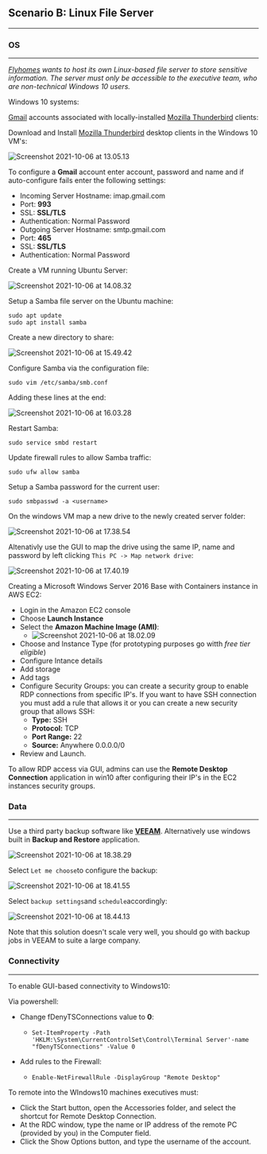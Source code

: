 ## Scenario B: Linux File Server

------

### OS

------

*[Flyhomes](https://www.flyhomes.com/) wants to host its own Linux-based file server to store sensitive information. The server must only be accessible to the executive team, who are non-technical Windows 10 users.*

Windows 10 systems:

[Gmail](https://mail.google.com/mail/u/0/) accounts associated with locally-installed [Mozilla Thunderbird](https://www.thunderbird.net/en-US/) clients:

Download and Install [Mozilla Thunderbird](https://www.thunderbird.net/en-US/) desktop clients in the Windows 10 VM's:

![Screenshot 2021-10-06 at 13.05.13](https://github.com/pedrocorreiacodes/Ops-201/blob/master/project-scenarios/scenario-b-linux-file-server/screenshots/Screenshot%202021-10-06%20at%2013.05.13.png)

To configure a **Gmail** account enter account, password and name and if auto-configure fails enter the following settings:

+ Incoming Server Hostname: imap.gmail.com
+ Port: **993**
+ SSL: **SSL/TLS**
+ Authentication: Normal Password
+ Outgoing Server Hostname: smtp.gmail.com
+ Port: **465**
+ SSL: **SSL/TLS**
+ Authentication: Normal Password

Create a VM running Ubuntu Server:

![Screenshot 2021-10-06 at 14.08.32](https://github.com/pedrocorreiacodes/Ops-201/blob/master/project-scenarios/scenario-b-linux-file-server/screenshots/Screenshot%202021-10-06%20at%2014.08.32.png)

Setup a Samba file server on the Ubuntu machine:

```
sudo apt update
sudo apt install samba
```

Create a new directory to share:

![Screenshot 2021-10-06 at 15.49.42](https://github.com/pedrocorreiacodes/Ops-201/blob/master/project-scenarios/scenario-b-linux-file-server/screenshots/Screenshot%202021-10-06%20at%2015.49.42.png)

Configure Samba via the configuration file:

`sudo vim /etc/samba/smb.conf`

Adding these lines at the end:

![Screenshot 2021-10-06 at 16.03.28](https://github.com/pedrocorreiacodes/Ops-201/blob/master/project-scenarios/scenario-b-linux-file-server/screenshots/Screenshot%202021-10-06%20at%2016.03.28.png)

Restart Samba:

`sudo service smbd restart`

Update firewall rules to allow Samba traffic:

`sudo ufw allow samba`

Setup a Samba password for the current user:

`sudo smbpasswd -a <username>`

On the windows VM map a new drive to the newly created server folder:

![Screenshot 2021-10-06 at 17.38.54](https://github.com/pedrocorreiacodes/Ops-201/blob/master/project-scenarios/scenario-b-linux-file-server/screenshots/Screenshot%202021-10-06%20at%2017.38.54.png)

Altenativly use the GUI to map the drive using the same IP, name and password by left clicking `This PC -> Map network drive`:

![Screenshot 2021-10-06 at 17.40.19](https://github.com/pedrocorreiacodes/Ops-201/blob/master/project-scenarios/scenario-b-linux-file-server/screenshots/Screenshot%202021-10-06%20at%2017.40.19.png)

Creating a Microsoft Windows Server 2016 Base with Containers instance in AWS EC2:

+ Login in the Amazon EC2 console
+ Choose **Launch Instance**
+ Select the **Amazon Machine Image (AMI)**:
  +  ![Screenshot 2021-10-06 at 18.02.09](https://github.com/pedrocorreiacodes/Ops-201/blob/master/project-scenarios/scenario-b-linux-file-server/screenshots/Screenshot%202021-10-06%20at%2018.02.09.png)
+ Choose and Instance Type (for prototyping purposes go witth *free tier eligible*)
+ Configure Intance details
+ Add storage
+ Add tags
+ Configure Security Groups: you can create a security group to enable RDP connections from specific IP's. If you want to have SSH connection you must add a rule that allows it or you can create a new security group that allows SSH:
  + **Type:** SSH
  + **Protocol:** TCP
  + **Port Range:** 22
  + **Source:** Anywhere 0.0.0.0/0
+ Review and Launch.

To allow RDP access via GUI, admins can use the **Remote Desktop Connection** application in win10 after configuring their IP's in the EC2 instances security groups.

### Data

------

Use a third party backup software like **[VEEAM](https://www.veeam.com/backup-replication-virtual-physical-cloud.html?st=adwordspaidsearch&utm_source=google&utm_medium=cpc&utm_campaign=01BR-VAS_SEMEA_EN_IBE_Paid-Search_Trial_Branded-General&utm_content=cid|162455415_ntw|g_adgr|81735547617_creative|396631306231_ext|_adposition|_locph|1011721_dev|c_devm|_placement|_gclid|CjwKCAjwzOqKBhAWEiwArQGwaOI_J94n2FJ_uN2xc-4N52tMfhN6NbRGbQnzOA8O8b_KRF0JwPeQJBoCwXsQAvD_BwE_keyword|veam_matchtype|e_trgt|&gclid=CjwKCAjwzOqKBhAWEiwArQGwaOI_J94n2FJ_uN2xc-4N52tMfhN6NbRGbQnzOA8O8b_KRF0JwPeQJBoCwXsQAvD_BwE)**. Alternatively use windows built in **Backup and Restore** application.

![Screenshot 2021-10-06 at 18.38.29](https://github.com/pedrocorreiacodes/Ops-201/blob/master/project-scenarios/scenario-b-linux-file-server/screenshots/Screenshot%202021-10-06%20at%2018.38.29.png)

Select `Let me choose`to configure the backup:

![Screenshot 2021-10-06 at 18.41.55](https://github.com/pedrocorreiacodes/Ops-201/blob/master/project-scenarios/scenario-b-linux-file-server/screenshots/Screenshot%202021-10-06%20at%2018.41.55.png)

Select `backup settings`and `schedule`accordingly:

![Screenshot 2021-10-06 at 18.44.13](https://github.com/pedrocorreiacodes/Ops-201/blob/master/project-scenarios/scenario-b-linux-file-server/screenshots/Screenshot%202021-10-06%20at%2018.44.13.png)

Note that this solution doesn't scale very well, you should go with backup jobs in VEEAM to suite a large company.



### Connectivity

------

To enable GUI-based connectivity to Windows10:

Via powershell:

+ Change fDenyTSConnections value to **0**:

  + ```
    Set-ItemProperty -Path 'HKLM:\System\CurrentControlSet\Control\Terminal Server'-name "fDenyTSConnections" -Value 0
    ```

+ Add rules to the Firewall:

  + ```
    Enable-NetFirewallRule -DisplayGroup "Remote Desktop"
    ```

To remote into the WIndows10 machines executives must:

+ Click the Start button, open the Accessories folder, and select the shortcut for Remote Desktop Connection.
+ At the RDC window, type the name or IP address of the remote PC (provided by you) in the Computer field.
+ Click the Show Options button, and type the username of the account.
